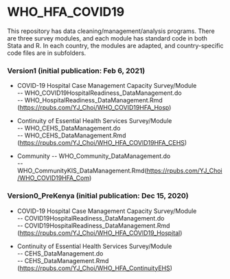 # WHO_HFA_COVID19
This repository has data cleaning/management/analysis programs. There are three survey modules, and each module has standard code in both Stata and R. In each country, the modules are adapted, and country-specific code files are in subfolders. 

### Version1 (initial publication: Feb 6, 2021) 

* COVID-19 Hospital Case Management Capacity Survey/Module   
-- WHO_COVID19HospitalReadiness_DataManagement.do   
-- WHO_HospitalReadiness_DataManagement.Rmd (https://rpubs.com/YJ_Choi/WHO_COVID19HFA_Hosp)  

* Continuity of Essential Health Services Survey/Module   
-- WHO_CEHS_DataManagement.do   
-- WHO_CEHS_DataManagement.Rmd (https://rpubs.com/YJ_Choi/WHO_HFA_COVID19HFA_CEHS)  

* Community 
-- WHO_Community_DataManagement.do   
-- WHO_CommunityKIS_DataManagement.Rmd(https://rpubs.com/YJ_Choi/WHO_COVID19HFA_Com)  

### Version0_PreKenya (initial publication: Dec 15, 2020) 

* COVID-19 Hospital Case Management Capacity Survey/Module   
-- COVID19HospitalReadiness_DataManagement.do   
-- COVID19HospitalReadiness_DataManagement.Rmd (https://rpubs.com/YJ_Choi/WHO_HFA_COVID19_Hospital)  

* Continuity of Essential Health Services Survey/Module   
-- CEHS_DataManagement.do   
-- CEHS_DataManagement.Rmd (https://rpubs.com/YJ_Choi/WHO_HFA_ContinuityEHS)  
